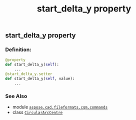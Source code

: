 ﻿---
title: start_delta_y property
second_title: Aspose.CAD for Python via .NET API References
description: 
type: docs
weight: 130
url: /python-net/aspose.cad.fileformats.cgm.commands/circulararccentre/start_delta_y/
is_root: false
---

## start_delta_y property

### Definition:
```python
@property
def start_delta_y(self):
    ...
@start_delta_y.setter
def start_delta_y(self, value):
    ...
```

### See Also
* module [`aspose.cad.fileformats.cgm.commands`](../../)
* class [`CircularArcCentre`](/cad/python-net/aspose.cad.fileformats.cgm.commands/circulararccentre)
